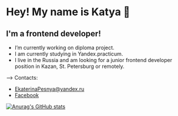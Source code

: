 # Hey! My name is Katya 👋

## I'm a frontend developer!

- I’m currently working on diploma project.
- I am currently studying in Yandex.practicum.
- I live in the Russia and am looking for a junior frontend developer position in Kazan, St. Petersburg or remotely.

-->
Contacts:
- EkaterinaPesnya@yandex.ru
- [Facebook](https://www.facebook.com/profile.php?id=100072465814654)

[![Anurag's GitHub stats](https://github-readme-stats.vercel.app/api?username=anuraghazra)](https://github.com/anuraghazra/github-readme-stats)
